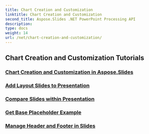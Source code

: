 ```yaml
---
title: Chart Creation and Customization
linktitle: Chart Creation and Customization
second_title: Aspose.Slides .NET PowerPoint Processing API
description: 
type: docs
weight: 14
url: /net/chart-creation-and-customization/
---
```


## Chart Creation and Customization Tutorials
### [Chart Creation and Customization in Aspose.Slides](./chart-creation-and-customization/)
### [Add Layout Slides to Presentation](./add-layout-slides/)
### [Compare Slides within Presentation](./check-slides-comparison/)
### [Get Base Placeholder Example](./get-base-placeholder-example/)
### [Manage Header and Footer in Slides](./header-footer-manager/)